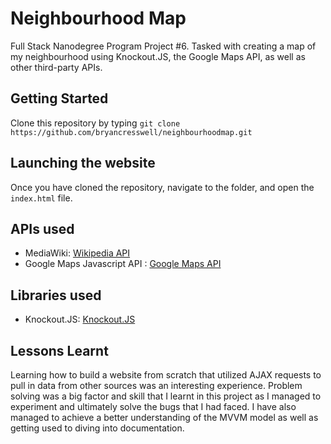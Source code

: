 # Neighbourhood Map

Full Stack Nanodegree Program Project #6. Tasked with creating a map of my neighbourhood using Knockout.JS, the Google Maps API, as well as other third-party APIs. 

## Getting Started

Clone this repository by typing `git clone https://github.com/bryancresswell/neighbourhoodmap.git`

## Launching the website

Once you have cloned the repository, navigate to the folder, and open the `index.html` file.

## APIs used

* MediaWiki: [Wikipedia API](https://www.mediawiki.org/wiki/MediaWiki)
* Google Maps Javascript API : [Google Maps API](https://developers.google.com/maps/documentation/javascript/)

## Libraries used

* Knockout.JS: [Knockout.JS](knockoutjs.com)

## Lessons Learnt

Learning how to build a website from scratch that utilized AJAX requests to pull in data from other sources was an interesting experience. Problem solving was a big factor and skill that I learnt in this project as I managed to experiment and ultimately solve the bugs that I had faced. I have also managed to achieve a better understanding of the MVVM model as well as getting used to diving into documentation.
